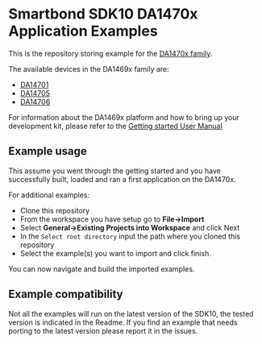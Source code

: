 # Smartbond SDK10 DA1470x Application Examples

This is the repository storing example for the [DA1470x family](https://www.dialog-semiconductor.com/products/bluetooth-low-energy/da1470x).

The available devices in the DA1469x family are:

- [DA14701](https://www.dialog-semiconductor.com/products/bluetooth-low-energy/da1470x)
- [DA14705](https://www.dialog-semiconductor.com/products/bluetooth-low-energy/da1470x)
- [DA14706](https://www.dialog-semiconductor.com/products/bluetooth-low-energy/da1470x)

For information about the DA1469x platform and how to bring up your development kit, please refer to the [Getting started User Manual](http://lpccs-docs.dialog-semiconductor.com/um-b-090-da1469x_getting_started/index.html)

## Example usage

This assume you went through the getting started and you have successfully built, loaded and ran a first application on the DA1470x.

For additional examples:

- Clone this repository
- From the workspace you have setup go to **File->Import**
- Select **General->Existing Projects into Workspace** and click Next
- In the `Select root directory` input the path where you cloned this repository
- Select the example(s) you want to import and click finish.

You can now navigate and build the imported examples.

## Example compatibility

Not all the examples will run on the latest version of the SDK10, the tested version is indicated in the Readme. If you find an example that needs porting to the latest version please report it in the issues.
